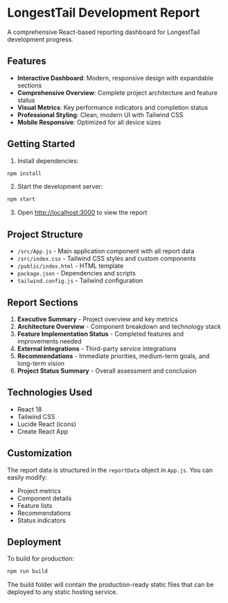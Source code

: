 # LongestTail Development Report

A comprehensive React-based reporting dashboard for LongestTail development progress.

## Features

- **Interactive Dashboard**: Modern, responsive design with expandable sections
- **Comprehensive Overview**: Complete project architecture and feature status
- **Visual Metrics**: Key performance indicators and completion status
- **Professional Styling**: Clean, modern UI with Tailwind CSS
- **Mobile Responsive**: Optimized for all device sizes

## Getting Started

1. Install dependencies:
```bash
npm install
```

2. Start the development server:
```bash
npm start
```

3. Open [http://localhost:3000](http://localhost:3000) to view the report

## Project Structure

- `/src/App.js` - Main application component with all report data
- `/src/index.css` - Tailwind CSS styles and custom components
- `/public/index.html` - HTML template
- `package.json` - Dependencies and scripts
- `tailwind.config.js` - Tailwind configuration

## Report Sections

1. **Executive Summary** - Project overview and key metrics
2. **Architecture Overview** - Component breakdown and technology stack
3. **Feature Implementation Status** - Completed features and improvements needed
4. **External Integrations** - Third-party service integrations
5. **Recommendations** - Immediate priorities, medium-term goals, and long-term vision
6. **Project Status Summary** - Overall assessment and conclusion

## Technologies Used

- React 18
- Tailwind CSS
- Lucide React (icons)
- Create React App

## Customization

The report data is structured in the `reportData` object in `App.js`. You can easily modify:
- Project metrics
- Component details
- Feature lists
- Recommendations
- Status indicators

## Deployment

To build for production:
```bash
npm run build
```

The build folder will contain the production-ready static files that can be deployed to any static hosting service.

